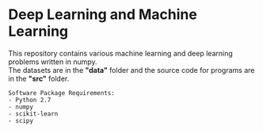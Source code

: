 # Deep Learning and Machine Learning
This repository contains various machine learning and deep learning problems written in numpy.<br>
The datasets are in the **"data"** folder and the source code for programs are in the **"src"** folder.
```
Software Package Requirements:
- Python 2.7
- numpy
- scikit-learn
- scipy
```